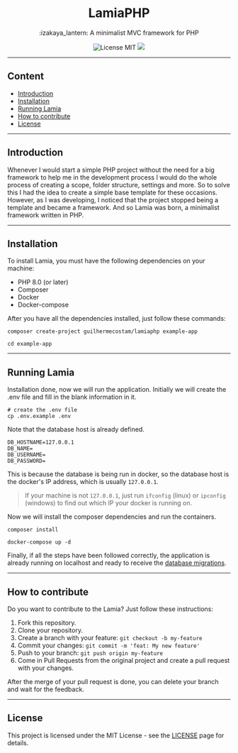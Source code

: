 <div align="center">
    <h1>LamiaPHP</h1>
    <p>:izakaya_lantern: A minimalist MVC framework for PHP</p>
    <img src="https://img.shields.io/badge/License-MIT-blue.svg" alt="License MIT">
    <img src="https://img.shields.io/badge/Maintained%3F-yes-green.svg">
</div>

***
## Content
- [Introduction](#Introduction)
- [Installation](#Installation)
- [Running Lamia](#Running-Lamia)
- [How to contribute](#How-to-contribute)
- [License](#License)
***
## Introduction
Whenever I would start a simple PHP project without the need for a big framework to help me in the development process I would do the whole process of creating a scope, folder structure, settings and more. So to solve this I had the idea to create a simple base template for these occasions. However, as I was developing, I noticed that the project stopped being a template and became a framework. And so Lamia was born, a minimalist framework written in PHP.
***
## Installation
To install Lamia, you must have the following dependencies on your machine:
- PHP 8.0 (or later)
- Composer
- Docker
- Docker-compose

After you have all the dependencies installed, just follow these commands:
``` shell
composer create-project guilhermecostam/lamiaphp example-app

cd example-app
```
***
## Running Lamia
Installation done, now we will run the application. Initially we will create the .env file and fill in the blank information in it.
``` shell
# create the .env file
cp .env.example .env
```
Note that the database host is already defined. 
```
DB_HOSTNAME=127.0.0.1
DB_NAME=
DB_USERNAME=
DB_PASSWORD=
```
This is because the database is being run in docker, so the database host is the docker's IP address, which is usually `127.0.0.1`. 
> If your machine is not `127.0.0.1`, just run `ifconfig` (linux) or `ipconfig` (windows) to find out which IP your docker is running on.

Now we will install the composer dependencies and run the containers.
``` shell
composer install

docker-compose up -d
```
Finally, if all the steps have been followed correctly, the application is already running on localhost and ready to receive the [database migrations](#Database).
***
## How to contribute
Do you want to contribute to the Lamia? Just follow these instructions:
1. Fork this repository.
2. Clone your repository.
3. Create a branch with your feature:
`git checkout -b my-feature`
4. Commit your changes:
`git commit -m 'feat: My new feature'`
5. Push to your branch:
`git push origin my-feature`
6. Come in Pull Requests from the original project and create a pull request with your changes.

After the merge of your pull request is done, you can delete your branch and wait for the feedback.
***
## License
This project is licensed under the MIT License - see the [LICENSE](https://github.com/guilhermecostam/LamiaPHP/blob/main/LICENSE) page for details.
